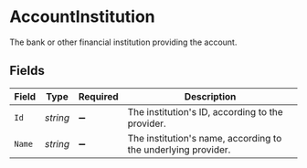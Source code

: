 # AccountInstitution

The bank or other financial institution providing the account.


## Fields

| Field                                                         | Type                                                          | Required                                                      | Description                                                   |
| ------------------------------------------------------------- | ------------------------------------------------------------- | ------------------------------------------------------------- | ------------------------------------------------------------- |
| `Id`                                                          | *string*                                                      | :heavy_minus_sign:                                            | The institution's ID, according to the provider.              |
| `Name`                                                        | *string*                                                      | :heavy_minus_sign:                                            | The institution's name, according to the underlying provider. |